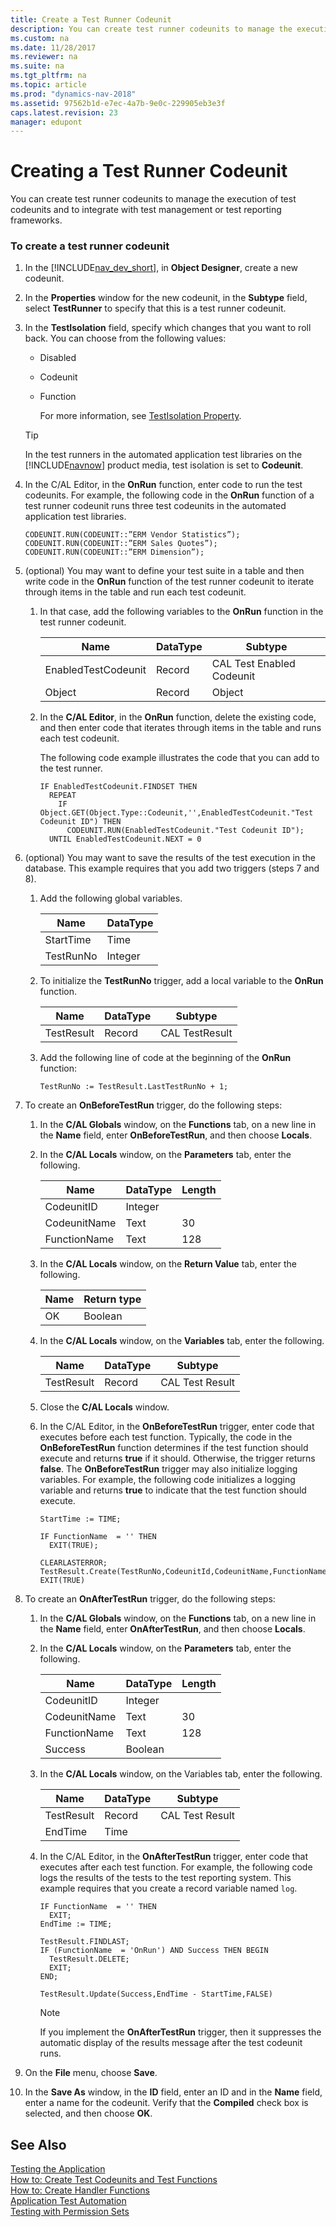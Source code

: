 ```yaml
---
title: Create a Test Runner Codeunit
description: You can create test runner codeunits to manage the execution of test codeunits and to integrate with test management or test reporting frameworks.
ms.custom: na
ms.date: 11/28/2017
ms.reviewer: na
ms.suite: na
ms.tgt_pltfrm: na
ms.topic: article
ms.prod: "dynamics-nav-2018"
ms.assetid: 97562b1d-e7ec-4a7b-9e0c-229905eb3e3f
caps.latest.revision: 23
manager: edupont
---
```

# Creating a Test Runner Codeunit
You can create test runner codeunits to manage the execution of test codeunits and to integrate with test management or test reporting frameworks.  

### To create a test runner codeunit  

1. In the [!INCLUDE[nav_dev_short](includes/nav_dev_short_md.md)], in **Object Designer**, create a new codeunit.  

2. In the **Properties** window for the new codeunit, in the **Subtype** field, select **TestRunner** to specify that this is a test runner codeunit.  

3. In the **TestIsolation** field, specify which changes that you want to roll back. You can choose from the following values:  

   - Disabled  

   - Codeunit  

   - Function  

     For more information, see [TestIsolation Property](TestIsolation-Property.md).  

   > [!TIP]  
   >  In the test runners in the automated application test libraries on the [!INCLUDE[navnow](includes/navnow_md.md)] product media, test isolation is set to **Codeunit**.  

4. In the C/AL Editor, in the **OnRun** function, enter code to run the test codeunits. For example, the following code in the **OnRun** function of a test runner codeunit runs three test codeunits in the automated application test libraries.  

   ```  
   CODEUNIT.RUN(CODEUNIT::”ERM Vendor Statistics”);   
   CODEUNIT.RUN(CODEUNIT::”ERM Sales Quotes”);   
   CODEUNIT.RUN(CODEUNIT::”ERM Dimension”);   
   ```  

5. \(optional\) You may want to define your test suite in a table and then write code in the **OnRun** function of the test runner codeunit to iterate through items in the table and run each test codeunit.  

   1.  In that case, add the following variables to the **OnRun** function in the test runner codeunit.  

       |Name|DataType|Subtype|  
       |----------|--------------|-------------|  
       |EnabledTestCodeunit|Record|CAL Test Enabled Codeunit|  
       |Object|Record|Object|  

   2.  In the **C/AL Editor**, in the **OnRun** function, delete the existing code, and then enter code that iterates through items in the table and runs each test codeunit.  

        The following code example illustrates the code that you can add to the test runner.  

       ```  
       IF EnabledTestCodeunit.FINDSET THEN  
         REPEAT  
           IF Object.GET(Object.Type::Codeunit,'',EnabledTestCodeunit."Test Codeunit ID") THEN  
             CODEUNIT.RUN(EnabledTestCodeunit."Test Codeunit ID");  
         UNTIL EnabledTestCodeunit.NEXT = 0  

       ```  

6. \(optional\) You may want to save the results of the test execution in the database. This example requires that you add two triggers \(steps 7 and 8\).  

   1.  Add the following global variables.  

       |Name|DataType|  
       |----------|--------------|  
       |StartTime|Time|  
       |TestRunNo|Integer|  

   2.  To initialize the **TestRunNo** trigger, add a local variable to the **OnRun** function.  

       |Name|DataType|Subtype|  
       |----------|--------------|-------------|  
       |TestResult|Record|CAL TestResult|  

   3.  Add the following line of code at the beginning of the **OnRun** function:  

       ```  
       TestRunNo := TestResult.LastTestRunNo + 1;  
       ```  

7. To create an **OnBeforeTestRun** trigger, do the following steps:  

   1.  In the **C/AL Globals** window, on the **Functions** tab, on a new line in the **Name** field, enter **OnBeforeTestRun**, and then choose **Locals**.  

   2.  In the **C/AL Locals** window, on the **Parameters** tab, enter the following.  

       |Name|DataType|Length|  
       |----------|--------------|------------|  
       |CodeunitID|Integer||  
       |CodeunitName|Text|30|  
       |FunctionName|Text|128|  

   3.  In the **C/AL Locals** window, on the **Return Value** tab, enter the following.  

       |Name|Return type|  
       |----------|-----------------|  
       |OK|Boolean|  

   4.  In the **C/AL Locals** window, on the **Variables** tab, enter the following.  

       |Name|DataType|Subtype|  
       |----------|--------------|-------------|  
       |TestResult|Record|CAL Test Result|  

   5.  Close the **C/AL Locals** window.  

   6.  In the C/AL Editor, in the **OnBeforeTestRun** trigger, enter code that executes before each test function. Typically, the code in the **OnBeforeTestRun** function determines if the test function should execute and returns **true** if it should. Otherwise, the trigger returns **false**. The **OnBeforeTestRun** trigger may also initialize logging variables. For example, the following code initializes a logging variable and returns **true** to indicate that the test function should execute.  

       ```  
       StartTime := TIME;  

       IF FunctionName  = '' THEN  
         EXIT(TRUE);  

       CLEARLASTERROR;  
       TestResult.Create(TestRunNo,CodeunitId,CodeunitName,FunctionName);  
       EXIT(TRUE)  
       ```  

8. To create an **OnAfterTestRun** trigger, do the following steps:  

   1.  In the **C/AL Globals** window, on the **Functions** tab, on a new line in the **Name** field, enter **OnAfterTestRun**, and then choose **Locals**.  

   2.  In the **C/AL Locals** window, on the **Parameters** tab, enter the following.  

       |Name|DataType|Length|  
       |----------|--------------|------------|  
       |CodeunitID|Integer||  
       |CodeunitName|Text|30|  
       |FunctionName|Text|128|  
       |Success|Boolean||  

   3.  In the **C/AL Locals** window, on the Variables tab, enter the following.  

       |Name|DataType|Subtype|  
       |----------|--------------|-------------|  
       |TestResult|Record|CAL Test Result|  
       |EndTime|Time||  

   4.  In the C/AL Editor, in the **OnAfterTestRun** trigger, enter code that executes after each test function. For example, the following code logs the results of the tests to the test reporting system. This example requires that you create a record variable named `log`.  

       ```  
       IF FunctionName  = '' THEN  
         EXIT;  
       EndTime := TIME;  

       TestResult.FINDLAST;  
       IF (FunctionName  = 'OnRun') AND Success THEN BEGIN  
         TestResult.DELETE;  
         EXIT;  
       END;  

       TestResult.Update(Success,EndTime - StartTime,FALSE)  
       ```  

       > [!NOTE]  
       >  If you implement the **OnAfterTestRun** trigger, then it suppresses the automatic display of the results message after the test codeunit runs.  

9. On the **File** menu, choose **Save**.  

10. In the **Save As** window, in the **ID** field, enter an ID and in the **Name** field, enter a name for the codeunit. Verify that the **Compiled** check box is selected, and then choose **OK**.  

## See Also  
 [Testing the Application](Testing-the-Application.md)   
 [How to: Create Test Codeunits and Test Functions](How-to--Create-Test-Codeunits-and-Test-Functions.md)   
 [How to: Create Handler Functions](How-to--Create-Handler-Functions.md)   
 [Application Test Automation](Application-Test-Automation.md)  
[Testing with Permission Sets](testing-permissionsets.md)  
